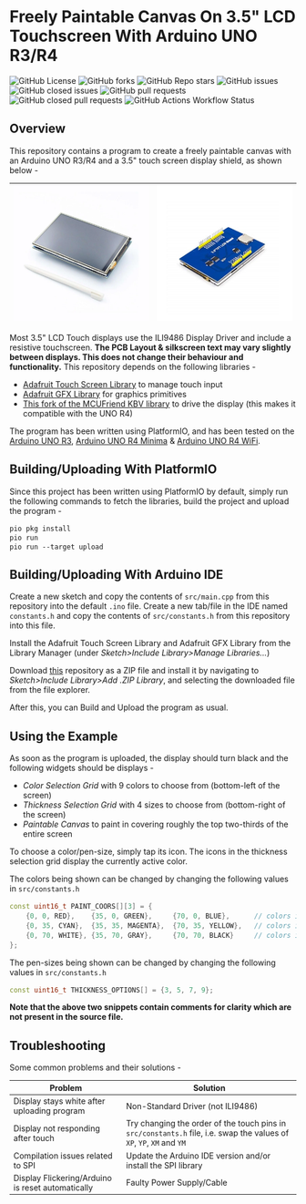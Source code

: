 # Freely Paintable Canvas On 3.5" LCD Touchscreen With Arduino UNO R3/R4

![GitHub License](https://img.shields.io/github/license/Aditya-A-garwal/Arduino-TFT-3-5-Canvas-Paint)
![GitHub forks](https://img.shields.io/github/forks/Aditya-A-garwal/Arduino-TFT-3-5-Canvas-Paint?style=flat-square&color=blue)
![GitHub Repo stars](https://img.shields.io/github/stars/Aditya-A-garwal/Arduino-TFT-3-5-Canvas-Paint?style=flat-square&color=blue)
![GitHub issues](https://img.shields.io/github/issues-raw/Aditya-A-garwal/Arduino-TFT-3-5-Canvas-Paint?style=flat-square&color=indianred)
![GitHub closed issues](https://img.shields.io/github/issues-closed-raw/Aditya-A-garwal/Arduino-TFT-3-5-Canvas-Paint?style=flat-square)
![GitHub pull requests](https://img.shields.io/github/issues-pr/Aditya-A-garwal/Arduino-TFT-3-5-Canvas-Paint?style=flat-square&color=indianred)
![GitHub closed pull requests](https://img.shields.io/github/issues-pr-closed/Aditya-A-garwal/Arduino-TFT-3-5-Canvas-Paint?style=flat-square)
![GitHub Actions Workflow Status](https://img.shields.io/github/actions/workflow/status/Aditya-A-garwal/Arduino-TFT-3-5-Canvas-Paint/build.yml?style=flat-square)

## Overview

This repository contains a program to create a freely paintable canvas with an Arduino UNO R3/R4 and a 3.5" touch screen display shield, as shown below -

|![Image of LCD Touch Shield from Top](images/LCD_top.png)|![Image of LCD Touch Shield from Bottom](images/LCD_bottom.png)|
|-|-|

Most 3.5" LCD Touch displays use the ILI9486 Display Driver and include a resistive touchscreen. **The PCB Layout & silkscreen text may vary slightly between displays. This does not change their behaviour and functionality.** This repository depends on the following libraries -

- [Adafruit Touch Screen Library](https://github.com/adafruit/Adafruit_TouchScreen) to manage touch input
- [Adafruit GFX Library](https://github.com/adafruit/Adafruit-GFX-Library/tree/master) for graphics primitives
- [This fork of the MCUFriend KBV library](https://github.com/slviajero/MCUFRIEND_kbv) to drive the display (this makes it compatible with the UNO R4)

The program has been written using PlatformIO, and has been tested on the [Arduino UNO R3](https://docs.arduino.cc/hardware/uno-rev3/), [Arduino UNO R4 Minima](https://docs.arduino.cc/hardware/uno-r4-minima/) & [Arduino UNO R4 WiFi](https://docs.arduino.cc/hardware/uno-r4-wifi/).

## Building/Uploading With PlatformIO

Since this project has been written using PlatformIO by default, simply run the following commands to fetch the libraries, build the project and upload the program -

```shell
pio pkg install
pio run
pio run --target upload
```

## Building/Uploading With Arduino IDE

Create a new sketch and copy the contents of ```src/main.cpp``` from this repository into the default ```.ino``` file. Create a new tab/file in the IDE named ```constants.h``` and copy the contents of ```src/constants.h``` from this repository into this file.

Install the Adafruit Touch Screen Library and Adafruit GFX Library from the Library Manager (under *Sketch>Include Library>Manage Libraries...*)

Download [this](https://github.com/slviajero/MCUFRIEND_kbv) repository as a ZIP file and install it by navigating to *Sketch>Include Library>Add .ZIP Library*, and selecting the downloaded file from the file explorer.

After this, you can Build and Upload the program as usual.


## Using the Example

As soon as the program is uploaded, the display should turn black and the following widgets should be displays -

- *Color Selection Grid* with 9 colors to choose from (bottom-left of the screen)
- *Thickness Selection Grid* with 4 sizes to choose from (bottom-right of the screen)
- *Paintable Canvas* to paint in covering roughly the top two-thirds of the entire screen

To choose a color/pen-size, simply tap its icon. The icons in the thickness selection grid display the currently active color.

The colors being shown can be changed by changing the following values in ```src/constants.h```

```cpp
const uint16_t PAINT_COORS[][3] = {
    {0, 0, RED},    {35, 0, GREEN},     {70, 0, BLUE},      // colors in top-row
    {0, 35, CYAN},  {35, 35, MAGENTA},  {70, 35, YELLOW},   // colors in middle-row
    {0, 70, WHITE}, {35, 70, GRAY},     {70, 70, BLACK}     // colors in bottom-row
};
```

The pen-sizes  being shown can be changed by changing the following values in ```src/constants.h```

```cpp
const uint16_t THICKNESS_OPTIONS[] = {3, 5, 7, 9};
```

**Note that the above two snippets contain comments for clarity which are not present in the source file.**

## Troubleshooting

Some common problems and their solutions -

|Problem|Solution|
|-|-|
|Display stays white after uploading program|Non-Standard Driver (not ILI9486)|
|Display not responding after touch|Try changing the order of the touch pins in ```src/constants.h``` file, i.e. swap the values of ```XP```, ```YP```, ```XM``` and ```YM```|
|Compilation issues related to SPI|Update the Arduino IDE version and/or install the SPI library|
|Display Flickering/Arduino is reset automatically|Faulty Power Supply/Cable|
